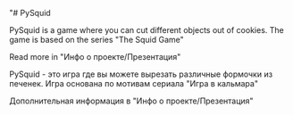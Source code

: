 "# PySquid


PySquid is a game where you can cut different objects out of cookies.
The game is based on the series "The Squid Game"

Read more in "Инфо о проекте/Презентация"



PySquid - это игра где вы можете вырезать различные формочки из печенек.
Игра основана по мотивам сериала "Игра в кальмара"

Дополнительная информация в "Инфо о проекте/Презентация"
